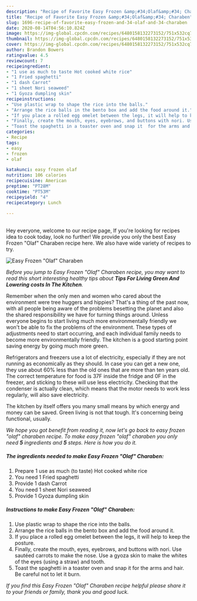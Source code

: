 ```yaml
---
description: "Recipe of Favorite Easy Frozen &amp;#34;Olaf&amp;#34; Charaben"
title: "Recipe of Favorite Easy Frozen &amp;#34;Olaf&amp;#34; Charaben"
slug: 1696-recipe-of-favorite-easy-frozen-and-34-olaf-and-34-charaben
date: 2020-08-14T04:56:10.824Z
image: https://img-global.cpcdn.com/recipes/6480158132273152/751x532cq70/easy-frozen-olaf-charaben-recipe-main-photo.jpg
thumbnail: https://img-global.cpcdn.com/recipes/6480158132273152/751x532cq70/easy-frozen-olaf-charaben-recipe-main-photo.jpg
cover: https://img-global.cpcdn.com/recipes/6480158132273152/751x532cq70/easy-frozen-olaf-charaben-recipe-main-photo.jpg
author: Brandon Bowers
ratingvalue: 4.5
reviewcount: 7
recipeingredient:
- "1 use as much to taste Hot cooked white rice"
- "1 Fried spaghetti"
- "1 dash Carrot"
- "1 sheet Nori seaweed"
- "1 Gyoza dumpling skin"
recipeinstructions:
- "Use plastic wrap to shape the rice into the balls."
- "Arrange the rice balls in the bento box and add the food around it."
- "If you place a rolled egg omelet between the legs, it will help to keep the posture."
- "Finally, create the mouth, eyes, eyebrows, and buttons with nori. Use sautéed carrots to make the nose. Use a gyoza skin to make the whites of the eyes (using a straw) and tooth."
- "Toast the spaghetti in a toaster oven and snap it  for the arms and hair. Be careful not to let it burn."
categories:
- Recipe
tags:
- easy
- frozen
- olaf

katakunci: easy frozen olaf 
nutrition: 106 calories
recipecuisine: American
preptime: "PT28M"
cooktime: "PT53M"
recipeyield: "4"
recipecategory: Lunch

---
```

<br>
Hey everyone, welcome to our recipe page, If you're looking for recipes idea to cook today, look no further! We provide you only the best Easy Frozen &#34;Olaf&#34; Charaben recipe here. We also have wide variety of recipes to try.
<br>


![Easy Frozen &#34;Olaf&#34; Charaben](https://img-global.cpcdn.com/recipes/6480158132273152/751x532cq70/easy-frozen-olaf-charaben-recipe-main-photo.jpg)

<i>Before you jump to Easy Frozen &#34;Olaf&#34; Charaben recipe, you may want to read this short interesting healthy tips about 
<strong>Tips For Living Green And Lowering costs In The Kitchen</strong>.</i>
</br>

Remember when the only men and women who cared about the environment were tree huggers and hippies? That's a thing of the past now, with all people being aware of the problems besetting the planet and also the shared responsibility we have for turning things around. Unless everyone begins to start living much more environmentally friendly we won't be able to fix the problems of the environment. These types of adjustments need to start occurring, and each individual family needs to become more environmentally friendly. The kitchen is a good starting point saving energy by going much more green.

Refrigerators and freezers use a lot of electricity, especially if they are not running as economically as they should. In case you can get a new one, they use about 60% less than the old ones that are more than ten years old. The correct temperature for food is 37F inside the fridge and 0F in the freezer, and sticking to these will use less electricity. Checking that the condenser is actually clean, which means that the motor needs to work less regularly, will also save electricity.

The kitchen by itself offers you many small means by which energy and money can be saved. Green living is not that tough. It's concerning being functional, usually.


<i>We hope you got benefit from reading it, now let's go back to easy frozen &#34;olaf&#34; charaben recipe. To make easy frozen &#34;olaf&#34; charaben you only need <strong>5</strong> ingredients and <strong>5</strong> steps. Here is how you do it.
</i>

##### The ingredients needed to make Easy Frozen &#34;Olaf&#34; Charaben:

1. Prepare 1 use as much (to taste) Hot cooked white rice
1. You need 1 Fried spaghetti
1. Provide 1 dash Carrot
1. You need 1 sheet Nori seaweed
1. Provide 1 Gyoza dumpling skin


##### Instructions to make Easy Frozen &#34;Olaf&#34; Charaben:

1. Use plastic wrap to shape the rice into the balls.
1. Arrange the rice balls in the bento box and add the food around it.
1. If you place a rolled egg omelet between the legs, it will help to keep the posture.
1. Finally, create the mouth, eyes, eyebrows, and buttons with nori. Use sautéed carrots to make the nose. Use a gyoza skin to make the whites of the eyes (using a straw) and tooth.
1. Toast the spaghetti in a toaster oven and snap it  for the arms and hair. Be careful not to let it burn.


<i>If you find this Easy Frozen &#34;Olaf&#34; Charaben recipe helpful please share it to your friends or family, thank you and good luck.</i>
